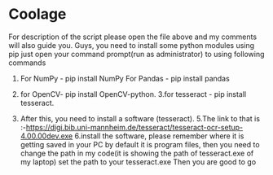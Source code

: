 # Coolage 
For description of the script please open the file above and my comments will also guide you.
Guys, you need to install some python modules using pip just open your command prompt(run as administrator) to using following commands
1. For NumPy - pip install NumPy For Pandas - pip install pandas

2. for OpenCV- pip install OpenCV-python.
3.for tesseract - pip install tesseract.
4. After this, you need to install a software (tesseract).
5.The link to that is :-https://digi.bib.uni-mannheim.de/tesseract/tesseract-ocr-setup-4.00.00dev.exe
6.install the software, please remember where it is getting saved in your PC
by default it is program files, then you need to change the path in my code(it is showing the path of tesseract.exe of my laptop) set the path to your tesseract.exe
Then you are good to go
